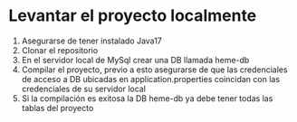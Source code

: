 # Levantar el proyecto localmente 
1. Asegurarse de tener instalado Java17
2. Clonar el repositorio
3. En el servidor local de MySql crear una DB llamada heme-db
4. Compilar el proyecto, previo a esto asegurarse de que las credenciales de acceso a DB ubicadas en application.properties coincidan con las credenciales de su servidor local
5. Si la compilación es exitosa la DB heme-db ya debe tener todas las tablas del proyecto

